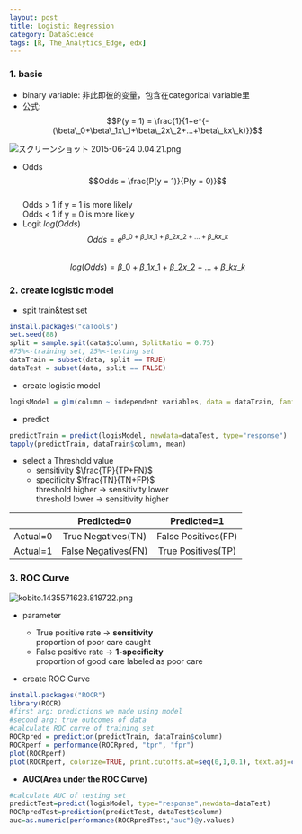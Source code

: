 ```yaml
---
layout: post
title: Logistic Regression
category: DataScience
tags: [R, The_Analytics_Edge, edx]
---
```


<!-- more -->

### 1. basic
  - binary variable: 非此即彼的变量，包含在categorical variable里  
  - 公式: $$P(y = 1) = \frac{1}{1+e^{-(\beta\_0+\beta\_1x\_1+\beta\_2x\_2+...+\beta\_kx\_k)}}$$
  
![スクリーンショット 2015-06-24 0.04.21.png](https://qiita-image-store.s3.amazonaws.com/0/44948/794e3382-bd48-bcd7-35ea-4688f2fbcc37.png "スクリーンショット 2015-06-24 0.04.21.png")
  
  - Odds
  $$Odds = \frac{P(y = 1)}{P(y = 0)}$$  
  Odds > 1 if y = 1 is more likely  
  Odds < 1 if y = 0 is more likely  
  - Logit $log(Odds)$  
  $$Odds = e^{\beta\_0 + \beta\_1x\_1 + \beta\_2x\_2 + ... + \beta\_kx\_k}$$  
  $$log(Odds)=\beta\_0 + \beta\_1x\_1 + \beta\_2x\_2 + ... + \beta\_kx\_k$$
  
### 2. create logistic model
- spit train&test set  

```r
install.packages("caTools")
set.seed(88)
split = sample.spit(data$column, SplitRatio = 0.75)  
#75%<-training set, 25%<-testing set
dataTrain = subset(data, split == TRUE)  
dataTest = subset(data, split == FALSE)  
```

- create logistic model  

```r
logisModel = glm(column ~ independent variables, data = dataTrain, family=binomial)
```

- predict

```r
predictTrain = predict(logisModel, newdata=dataTest, type="response")
tapply(predictTrain, dataTrain$column, mean)
```

- select a Threshold value
    + sensitivity  $\frac{TP}{TP+FN}$  
    + specificity  $\frac{TN}{TN+FP}$  
        threshold higher -> sensitivity lower  
        threshold lower -> sensitivity higher

|          |   Predicted=0        |     Predicted=1      |
|:---------|:--------------------:|:--------------------:|
| Actual=0 |  True Negatives(TN)  |  False Positives(FP) |
| Actual=1 |  False Negatives(FN) |  True Positives(TP)  |
  
### 3. ROC Curve
![kobito.1435571623.819722.png](https://qiita-image-store.s3.amazonaws.com/0/44948/372454ed-cc36-d7bc-2c73-c0f04d064d51.png "kobito.1435571623.819722.png")

- parameter  
    + True positive rate -> **sensitivity**  
        proportion of poor care caught
    + False positive rate -> **1-specificity**  
        proportion of good care labeled as poor care

- create ROC Curve

```r
install.packages("ROCR")
library(ROCR)
#first arg: predictions we made using model
#second arg: true outcomes of data
#calculate ROC curve of training set
ROCRpred = prediction(predictTrain, dataTrain$column)
ROCRperf = performance(ROCRpred, "tpr", "fpr")
plot(ROCRperf)
plot(ROCRperf, colorize=TRUE, print.cutoffs.at=seq(0,1,0.1), text.adj=c(-0.2, 1.7))
```

- **AUC(Area under the ROC Curve)**

```r
#calculate AUC of testing set
predictTest=predict(logisModel, type="response",newdata=dataTest)
ROCRpredTest=prediction(predictTest, dataTest$column)
auc=as.numeric(performance(ROCRpredTest,"auc")@y.values)
```


